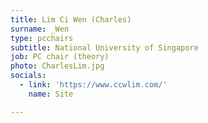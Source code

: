 ```yaml
---
title: Lim Ci Wen (Charles)
surname: _Wen
type: pcchairs
subtitle: National University of Singapore
job: PC chair (theory)
photo: CharlesLim.jpg
socials:
  - link: 'https://www.ccwlim.com/'
    name: Site

---
```

